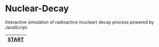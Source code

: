 # Nuclear-Decay
Interactive simulation of radioactive (nuclear) decay process powered by JavaScript.

| [START](https://retired-2b-dev-team.github.io/Nuclear-Decay/simulation.html) |
| :--------------------------------------------------------------------------: |
